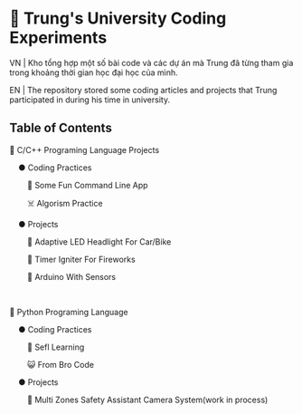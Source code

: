 # 🏫 Trung's University Coding Experiments

VN | Kho tổng hợp một số bài code và các dự án mà Trung đã từng tham gia trong khoảng thời gian học đại học của mình.

EN | The repository stored some coding articles and projects that Trung participated in during his time in university.

## Table of Contents
🌊 C/C++ Programing Language Projects

&nbsp;&nbsp;&nbsp;&nbsp;● Coding Practices

&nbsp;&nbsp;&nbsp;&nbsp;&nbsp;&nbsp;&nbsp;&nbsp;🤡 Some Fun Command Line App 

&nbsp;&nbsp;&nbsp;&nbsp;&nbsp;&nbsp;&nbsp;&nbsp;☠️ Algorism Practice

&nbsp;&nbsp;&nbsp;&nbsp;● Projects

&nbsp;&nbsp;&nbsp;&nbsp;&nbsp;&nbsp;&nbsp;&nbsp;🔦 Adaptive LED Headlight For Car/Bike

&nbsp;&nbsp;&nbsp;&nbsp;&nbsp;&nbsp;&nbsp;&nbsp;🧨 Timer Igniter For Fireworks

&nbsp;&nbsp;&nbsp;&nbsp;&nbsp;&nbsp;&nbsp;&nbsp;🔌 Arduino With Sensors

&nbsp;&nbsp;&nbsp;&nbsp;

🐍 Python Programing Language

&nbsp;&nbsp;&nbsp;&nbsp;● Coding Practices

&nbsp;&nbsp;&nbsp;&nbsp;&nbsp;&nbsp;&nbsp;&nbsp;🗿 Sefl Learning

&nbsp;&nbsp;&nbsp;&nbsp;&nbsp;&nbsp;&nbsp;&nbsp;😺 From Bro Code 

&nbsp;&nbsp;&nbsp;&nbsp;● Projects

&nbsp;&nbsp;&nbsp;&nbsp;&nbsp;&nbsp;&nbsp;&nbsp;🎥 Multi Zones Safety Assistant Camera System(work in process) 
